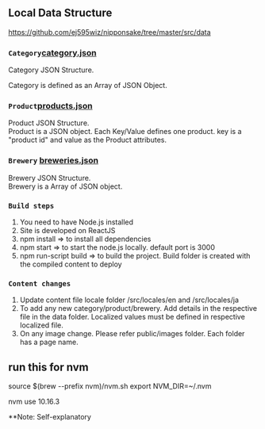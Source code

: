 
## Local Data Structure
https://github.com/ej595wiz/nipponsake/tree/master/src/data


### `Category`[category.json](https://github.com/ej595wiz/nipponsake/tree/master/src/data/category.json)

Category JSON Structure.<br>

Category is defined as an Array of JSON Object.

### `Product`[products.json](https://github.com/ej595wiz/nipponsake/tree/master/src/data/products.json)
Product JSON Structure.<br>
Product is a JSON object. Each Key/Value defines one product. key is a "product id"  and value as the Product attributes.<br>

### `Brewery` [breweries.json](https://github.com/ej595wiz/nipponsake/tree/master/src/data/breweries.json)

Brewery JSON Structure.<br>
Brewery is a Array of JSON object. 

### `Build steps`
1. You need to have Node.js installed
2. Site is developed on ReactJS
3. npm install => to install all dependencies  
4. npm start => to start the node.js locally. default port is 3000
5. npm run-script build => to build the project. Build folder is created with the compiled content to deploy

### `Content changes`
1. Update content file locale folder /src/locales/en and   /src/locales/ja
2. To add any new category/product/brewery. Add details in the respective file in the data folder. Localized values must be defined in respective localized file.
4. On any image change. Please refer public/images folder. Each folder has a page name.

## run this for nvm
source $(brew --prefix nvm)/nvm.sh
export NVM_DIR=~/.nvm

nvm use 10.16.3

**Note: Self-explanatory

